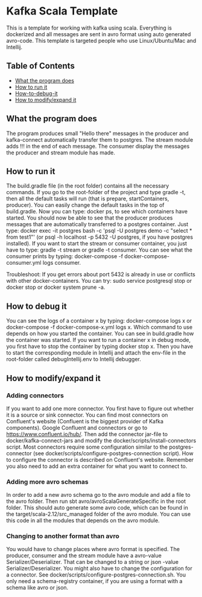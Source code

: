 # Kafka Scala Template

This is a template for working with kafka using scala.
Everything is dockerized and all messages are sent in avro format using auto generated avro-code. 
This template is targeted people who use Linux/Ubuntu/Mac and Intellij. 

## Table of Contents

* [What the program does](#What-the-program-does)
* [How to run it](#How-to-run-it)
* [How-to-debug-it](#How-to-debug-it)
* [How to modify/expand it](#How-to-modify/expand-it)

## What the program does
The program produces small "Hello there" messages in the producer and kafka-connect automatically 
transfer them to postgres. The stream module adds !!! in the end of each message. The consumer display
the messages the producer and stream module has made.

## How to run it
The build.gradle file (in the root folder) contains all the necessary commands. If you go to the root-folder of the project and type
gradle -t, then all the default tasks will run (that is prepare, startContainers, producer). You can easily
change the default tasks in the top of build.gradle. Now you can type: docker ps, to see which containers have started.
You should now be able to see that the producer produces messages that are automatically transferred to a postgres container.
Just type: docker exec -it postgres bash -c 'psql -U postgres demo -c "select * from test1"' 
(or psql -h localhost -p 5432 -U postgres, if you have postgres installed). If you want to start the
stream or consumer container, you just have to type: gradle -t stream or gradle -t consumer. You can see what the
consumer prints by typing: docker-compose -f docker-compose-consumer.yml logs consumer.

Troubleshoot: If you get errors about port 5432 is already in use or conflicts with other docker-containers.
You can try: sudo service postgresql stop or docker stop <container-name> or docker system prune -a.

## How to debug it
You can see the logs of a container x by typing: docker-compose logs x or docker-compose -f docker-compose-x.yml logs x.
Which command to use depends on how you started the container. You can see in build.gradle how the container was started.
If you want to run a container x in debug mode, you first have to stop the container by typing docker stop x.
Then you have to start the corresponding module in Intellij and attach the env-file in the root-folder called debugIntellij.env
to Intellij debugger.

## How to modify/expand it
### Adding connectors
If you want to add one more connector. You first have to figure out whether it is a source or sink connector.
You can find most connectors on Confluent's website (Confluent is the biggest provider of Kafka components).
Google Confluent and connectors or go to https://www.confluent.io/hub/. Then add the connector jar-file to
docker/kafka-connect-jars and modify the docker/scripts/install-connectors script. Most connectors require some configuration
similar to the postgres-connector (see docker/scripts/configure-postgres-connection script). How to configure the connector is
described on Confluent's website. Remember you also need to add an extra container for what you want to connect to.
### Adding more avro schemas
In order to add a new avro schema go to the avro module and add a file to the avro folder. Then run sbt avro/avroScalaGenerateSpecific
in the root folder. This should auto generate some avro code, which can be found in the target/scala-2.12/src_managed folder of the
avro module. You can use this code in all the modules that depends on the avro module.
### Changing to another format than avro
You would have to change places where avro format is specified.
The producer, consumer and the stream module have a avro-value Serializer/Deserializer. That can be changed
to a string or json -value Serializer/Deserializer. You might also have to change the configuration for a connector.
See docker/scripts/configure-postgres-connection.sh. You only need a schema-registry container, if you are using a format with a schema like avro or json.

